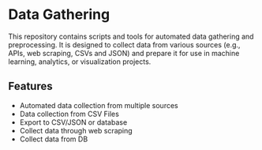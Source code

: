 # Data Gathering

This repository contains scripts and tools for automated data gathering and preprocessing. It is designed to collect data from various sources (e.g., APIs, web scraping, CSVs and JSON) and prepare it for use in machine learning, analytics, or visualization projects.

## Features

- Automated data collection from multiple sources
- Data collection from CSV Files
- Export to CSV/JSON or database
- Collect data through web scraping
- Collect data from DB



